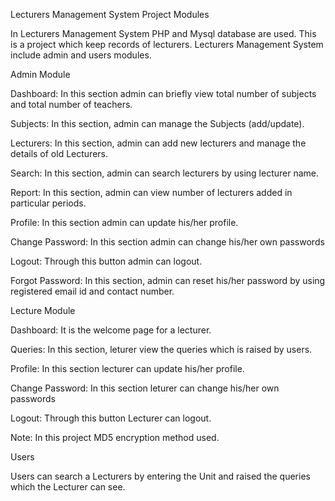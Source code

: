 Lecturers Management System Project Modules

In Lecturers Management System PHP and Mysql database are used. This is a project which keep records of lecturers. Lecturers Management System include admin and users modules.

Admin Module

Dashboard: In this section admin can briefly view total number of subjects and total number of teachers.

Subjects: In this section, admin can manage the Subjects (add/update).

Lecturers: In this section, admin can add new lecturers and manage the details of old Lecturers.

Search: In this section, admin can search lecturers by using lecturer name.

Report: In this section, admin can view number of lecturers added  in particular periods.

Profile: In this section admin can update his/her profile.

Change Password: In this section admin can change his/her own passwords

Logout: Through this button admin can logout.

Forgot Password: In this section, admin can reset his/her password by using registered email id and contact number.

Lecture Module

Dashboard: It is the welcome page for a lecturer.

Queries: In this section, leturer view the queries which is raised by users.

Profile: In this section lecturer can update his/her profile.

Change Password: In this section leturer can change his/her own passwords

Logout: Through this button Lecturer can logout.

 Note:  In this project MD5 encryption method used.

Users

Users can search a Lecturers by entering the Unit and raised the queries which the Lecturer can see.



